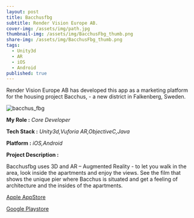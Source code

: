 ```yaml
---
layout: post
title: Bacchusfbg
subtitle: Render Vision Europe AB.
cover-img: /assets/img/path.jpg
thumbnail-img: /assets/img/BacchusFbg_thumb.png
share-img: /assets/img/BacchusFbg_thumb.png
tags:
  - Unity3d
  - AR
  - iOS
  - Android
published: true
---
```


Render Vision Europe AB has developed this app as a marketing platform for the housing project Bacchus, - a new district in Falkenberg, Sweden.

![bacchus_fbg](https://play-lh.googleusercontent.com/2NEohNzTnlbRSWqdwTLyE3NCHibsA8YWyNsk-y4E19plPbr9MneyqDoQirnfVr0W7XGY=w720-h310)

**My Role :** _Core Developer_ 

**Tech Stack :** _Unity3d,Vuforia AR,ObjectiveC,Java_ 

**Platform :** _iOS,Android_

**Project Description :**

Bacchusfbg uses 3D and AR – Augmented Reality - to let you walk in the area, look inside the apartments and enjoy the views. See the film that shows the unique pier where Bacchus is situated and get a feeling of architecture and the insides of the apartments.

[Apple AppStore](https://apps.apple.com/tc/app/bacchusfbg/id1204280567)

[Google Playstore](https://play.google.com/store/apps/details?id=com.rendervision.bacchus&hl=en_US&gl=US)
